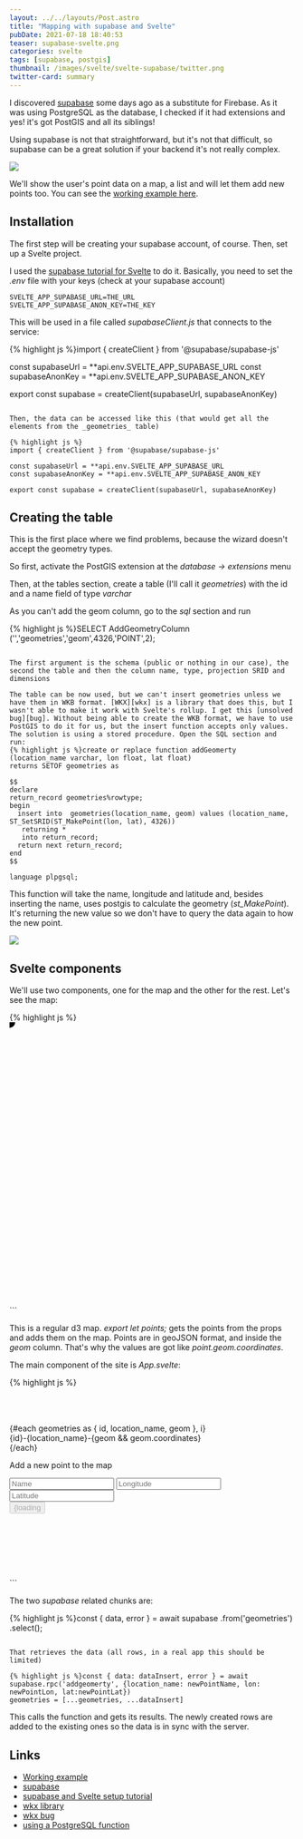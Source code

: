 ```yaml
---
layout: ../../layouts/Post.astro
title: "Mapping with supabase and Svelte"
pubDate: 2021-07-18 18:40:53
teaser: supabase-svelte.png
categories: svelte
tags: [supabase, postgis]
thumbnail: /images/svelte/svelte-supabase/twitter.png
twitter-card: summary
---
```


I discovered [supabase][supabase] some days ago as a substitute for Firebase. As it was using PostgreSQL as the database, I checked if it had extensions and yes! it's got PostGIS and all its siblings!

Using supabase is not that straightforward, but it's not that difficult, so supabase can be a great solution if your backend it's not really complex.

<img src="{{ site.baseurl }}/images/svelte/svelte-supabase/map.png" />

We'll show the user's point data on a map, a list and will let them add new points too. You can see the [working example here][workingexample].

## Installation

The first step will be creating your supabase account, of course. Then, set up a Svelte project.

I used the [supabase tutorial for Svelte][supabasesvelte] to do it. Basically, you need to set the _.env_ file with your keys (check at your supabase account)

    SVELTE_APP_SUPABASE_URL=THE_URL
    SVELTE_APP_SUPABASE_ANON_KEY=THE_KEY

This will be used in a file called _supabaseClient.js_ that connects to the service:

{% highlight js %}import { createClient } from '@supabase/supabase-js'

const supabaseUrl = **api.env.SVELTE_APP_SUPABASE_URL
const supabaseAnonKey = **api.env.SVELTE_APP_SUPABASE_ANON_KEY

export const supabase = createClient(supabaseUrl, supabaseAnonKey)

```

Then, the data can be accessed like this (that would get all the elements from the _geometries_ table)

{% highlight js %}
import { createClient } from '@supabase/supabase-js'

const supabaseUrl = **api.env.SVELTE_APP_SUPABASE_URL
const supabaseAnonKey = **api.env.SVELTE_APP_SUPABASE_ANON_KEY

export const supabase = createClient(supabaseUrl, supabaseAnonKey)
```

## Creating the table

This is the first place where we find problems, because the wizard doesn't accept the geometry types.

So first, activate the PostGIS extension at the _database -> extensions_ menu

Then, at the tables section, create a table (I'll call it _geometries_) with the id and a name field of type _varchar_

As you can't add the geom column, go to the _sql_ section and run

{% highlight js %}SELECT AddGeometryColumn ('','geometries','geom',4326,'POINT',2);

```

The first argument is the schema (public or nothing in our case), the second the table and then the column name, type, projection SRID and dimensions

The table can be now used, but we can't insert geometries unless we have them in WKB format. [WKX][wkx] is a library that does this, but I wasn't able to make it work with Svelte's rollup. I get this [unsolved bug][bug]. Without being able to create the WKB format, we have to use PostGIS to do it for us, but the insert function accepts only values. The solution is using a stored procedure. Open the SQL section and run:
{% highlight js %}create or replace function addGeomerty (location_name varchar, lon float, lat float)
returns SETOF geometries as

$$
declare
return_record geometries%rowtype;
begin
  insert into  geometries(location_name, geom) values (location_name, ST_SetSRID(ST_MakePoint(lon, lat), 4326))
   returning *
   into return_record;
  return next return_record;
end
$$

language plpgsql;
```

This function will take the name, longitude and latitude and, besides inserting the name, uses postgis to calculate the geometry (_st_MakePoint_).
It's returning the new value so we don't have to query the data again to how the new point.

<img src="{{ site.baseurl }}/images/svelte/svelte-supabase/table.png"/>

## Svelte components

We'll use two components, one for the map and the other for the rest. Let's see the map:

{% highlight js %}<script>
import { geoEqualEarth, geoPath } from "d3-geo";
import { onMount } from "svelte";
import { feature } from "topojson";

    export let points;
    let data;
    const projection = geoEqualEarth();
    const path = geoPath().projection(projection);

    onMount(async function() {
      const response = await fetch(
        "https://gist.githubusercontent.com/rveciana/502db152b70cddfd554e9d48ee23e279/raw/cc51c1b46199994b123271c629541d417f2f7d86/world-110m.json"
      );
      const json = await response.json();
      const land = feature(json, json.objects.land);
      data = path(land);
    });

  </script>
  <style>
    svg {
      width: 960px;
      height: 500px;
    }
    .border {
      stroke: #444444;
      fill: #cccccc;
    }
  </style>
  <svg width="960" height="500">
    <path d={data} class="border" />
    {#each points.filter(d=>d.geom) as point}
        <circle r=10 cx={projection(point.geom.coordinates)[0]} cy={projection(point.geom.coordinates)[1]}/>
    {/each}
  </svg>
```

This is a regular d3 map. _export let points;_ gets the points from the props and adds them on the map. Points are in geoJSON format, and inside the _geom_ column. That's why the values are got like _point.geom.coordinates_.

The main component of the site is _App.svelte_:

{% highlight js %}<script>
import Map from "./Map.svelte";
import { supabase } from "./supabaseClient";
let geometries=[];
let newPointName;
let newPointLon;
let newPointLat;
let loading = false;
$: areValuesValid = !!newPointName && !isNaN(newPointLat) && !isNaN(newPointLon);
async function getData() {
const { data, error } = await supabase
.from('geometries')
.select();
if(data){
geometries = data;
}
}
const handleSubmit = async () => {
if(areValuesValid){
try {
loading = true
const { data: dataInsert, error } = await supabase.rpc('addgeomerty', {location_name: newPointName, lon: newPointLon, lat:newPointLat})
geometries = [...geometries, ...dataInsert]
if (error) throw error
} catch (error) {
console.log(error, error.error_description || error.message)
} finally {
loading = false
}

        }

}
</script>

<div class="container" style="padding: 50px 0 100px 0;" use:getData>
	{#each geometries as { id, location_name, geom }, i}
		<div>{id}-{location_name}-{geom && geom.coordinates}</div>
	{/each}
	<Map points={geometries}/>
	<form class="row flex flex-center" on:submit|preventDefault={handleSubmit}>
		<div class="col-6 form-widget">
		  <p class="description">Add a new point to the map</p>
		  <div>
			<input
			  class="inputField"
			  type="name"
			  placeholder="Name"
			  bind:value={newPointName}
			/>
			<input
			  class="inputField"
			  type="number"
			  step="0.01"
			  placeholder="Longitude"
			  bind:value={newPointLon}
			/>
			<input
			  class="inputField"
			  type="number"
			  step="0.01"
			  placeholder="Latitude"
			  bind:value={newPointLat}
			/>
		  </div>
		  <div>
			<input type="submit" class='button block' value={loading ? "Loading" : areValuesValid ? "Upload point" : "Enter valid values"} disabled={loading || !areValuesValid} />
		  </div>
		</div>
	  </form>
</div>
```

The two _supabase_ related chunks are:

{% highlight js %}const { data, error } = await supabase
.from('geometries')
.select();

```

That retrieves the data (all rows, in a real app this should be limited)

{% highlight js %}const { data: dataInsert, error } = await supabase.rpc('addgeomerty', {location_name: newPointName, lon: newPointLon, lat:newPointLat})
geometries = [...geometries, ...dataInsert]
```

This calls the function and gets its results. The newly created rows are added to the existing ones so the data is in sync with the server.

## Links

- [Working example][workingexample]
- [supabase][supabase]
- [supabase and Svelte setup tutorial][supabasesvelte]
- [wkx library][wkx]
- [wkx bug][bug]
- [using a PostgreSQL function][functions]

[workingexample]: https://bl.ocks.org/rveciana/raw/ca929e406e6bac979cd7a7f263303bad/?raw=true
[supabase]: https://supabase.io/
[supabasesvelte]: https://supabase.io/docs/guides/with-svelte#initialize-a-svelte-app
[wkx]: https://github.com/cschwarz/wkx
[bug]: http://5.9.10.113/44315937/issues-importing-wkx-to-convert-wkb-to-wkt
[functions]: https://medium.com/geekculture/using-stored-procedures-rpc-in-supabase-to-increment-a-like-counter-9c5b2293a65b
